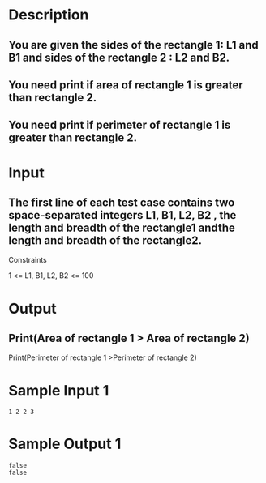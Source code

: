# Description

## You are given the sides of the rectangle 1: L1 and B1 and sides of the rectangle 2 : L2 and B2.

## You need print if area of rectangle 1 is greater than rectangle 2.

## You need print if perimeter of rectangle 1 is greater than rectangle 2.

# Input

## The first line of each test case contains two space-separated integers L1, B1, L2, B2 , the length and breadth of the rectangle1 andthe length and breadth of the rectangle2.

Constraints

1 <= L1, B1, L2, B2 <= 100


# Output
## Print(Area of rectangle 1 > Area of rectangle 2)

Print(Perimeter of rectangle 1 >Perimeter of rectangle 2)

# Sample Input 1 
```
1 2 2 3

```
# Sample Output 1

```
false
false

```

